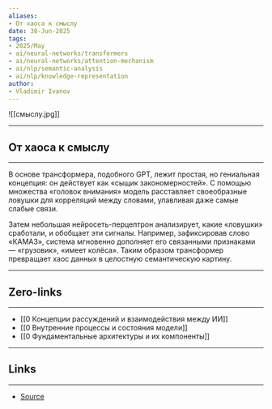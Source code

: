 ```yaml
---
aliases: 
- От хаоса к смыслу 
date: 30-Jun-2025
tags:
- 2025/May
- ai/neural-networks/transformers
- ai/neural-networks/attention-mechanism
- ai/nlp/semantic-analysis
- ai/nlp/knowledge-representation
author:
- Vladimir Ivanov
---
```

![[смыслу.jpg]]

-----
##  От хаоса к смыслу 
-----
В основе трансформера, подобного GPT, лежит простая, но гениальная концепция: он действует как «сыщик закономерностей». С помощью множества «головок внимания» модель расставляет своеобразные ловушки для корреляций между словами, улавливая даже самые слабые связи.

Затем небольшая нейросеть-перцептрон анализирует, какие «ловушки» сработали, и обобщает эти сигналы. Например, зафиксировав слово «КАМАЗ», система мгновенно дополняет его связанными признаками — «грузовик», «имеет колёса». Таким образом трансформер превращает хаос данных в целостную семантическую картину.

---
## Zero-links
---
- [[0 Концепции рассуждений и взаимодействия между ИИ]]
- [[0 Внутренние процессы и состояния модели]]
- [[0 Фундаментальные архитектуры и их компоненты]]

---
## Links
---
- [Source](https://t.me/turboproject/1705)
